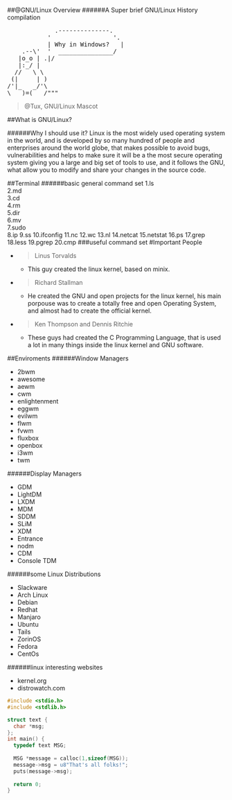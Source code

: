 ##@GNU/Linux Overview
######A Super brief GNU/Linux History compilation

<pre>             .--------------.
           '                 '. 
           | Why in Windows?   |
    .--\'  '  _______________/
   |o_o | .|/
   |:_/ |
  //   \ \
 (|     | )
/'|_   _/'\
\___)=(___/"""
</pre>

> @Tux, GNU/Linux Mascot

##What is GNU/Linux?

######Why I should use it?
Linux is the most widely used operating system in the world, and is developed by so many hundred of people and enterprises around the world globe, that makes possible to avoid bugs, vulnerabilities and helps to make sure it will be a the most secure operating system giving you a large and big set of tools to use, and it follows the GNU, what allow you to modify and share your changes in the source code.

##Terminal
######basic general command set
1.ls<br>
2.md<br>
3.cd<br>
4.rm<br>
5.dir<br>
6.mv<br>
7.sudo<br>
8.ip
9.ss
10.ifconfig
11.nc
12.wc
13.nl
14.netcat
15.netstat
16.ps
17.grep
18.less
19.pgrep
20.cmp
###useful command set
#Important People
- > Linus Torvalds
  - This guy created the linux kernel, based on minix.
- > Richard Stallman
  - He created the GNU and open projects for the linux kernel, his main porpouse was to create a totally free and open Operating System, and almost had to create the official kernel.
- > Ken Thompson and Dennis Ritchie
  - These guys had created the C Programming Language, that is used a lot in many things inside the linux kernel and GNU software. 

##Enviroments
######Window Managers
- 2bwm
- awesome
- aewm
- cwm
- enlightenment
- eggwm
- evilwm
- flwm
- fvwm
- fluxbox
- openbox
- i3wm
- twm

######Display Managers
- GDM
- LightDM
- LXDM
- MDM
- SDDM
- SLiM
- XDM
- Entrance
- nodm
- CDM
- Console TDM


######some Linux Distributions
- Slackware
- Arch Linux
- Debian
- Redhat
- Manjaro
- Ubuntu
- Tails
- ZorinOS
- Fedora
- CentOs

######linux interesting websites
- kernel.org
- distrowatch.com

```c
#include <stdio.h>
#include <stdlib.h>

struct text {
  char *msg;
};
int main() {
  typedef text MSG;
  
  MSG *message = calloc(1,sizeof(MSG));
  message->msg = u8"That's all folks!";
  puts(message->msg);
  
  return 0;
}
```
